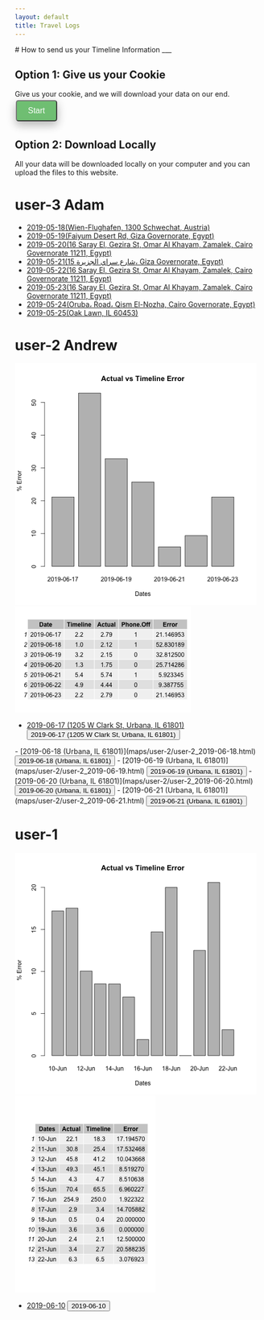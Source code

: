 ```yaml
---
layout: default
title: Travel Logs
---
```

<script type="text/javascript" src="https://code.jquery.com/jquery-3.4.0.min.js"></script>
<script src="https://apis.google.com/js/platform.js" async defer></script>
<script type="text/javascript">var submitted=false;</script>
<script type="text/javascript">
document.querySelector("#hidden_iframe").addEventListener("load", function() {
  $('#gform *').fadeOut(2000);
  $('#gform').prepend('Your submission has been processed...');
});
$('#gform').on('submit', function(e) {
  $('#gform *').fadeOut(2000);
  $('#gform').prepend('Your submission has been processed...');
  });
</script>
<script src="./helper.js"></script>

<meta name="google-signin-client_id" content="1060905353346-b38npddv13apf43pfdoin6cbht953j20.apps.googleusercontent.com">
<div class="g-signin2" data-onsuccess="onSignIn"></div>
<style>
    .button {
        background-color: #4CAF50;  <!-- #1c87c9; -->
        border: none;
        color: white;
        padding: 10px 22px;
        text-align: center;
        font-size: 16px;
        margin: 4px 2px;
        opacity: 0.8;
        transition: 0.3s;
        cursor: pointer;
        border-radius: 5px;
        box-shadow: 0 8px 16px 0 rgba(0,0,0,0.2), 0 6px 20px 0 rgba(0,0,0,0.19);
    }
    a.button{
        background-color: #1c87c9;
    }
    .img {
        box-shadow: 0 4px 8px 0 rgba(0, 0, 0, 0.2), 0 6px 20px 0 rgba(0, 0, 0, 0.19);
    }
    .button:hover {
        opacity: 1
    }
</style>
# How to send us your Timeline Information
___
<h2>Option 1: Give us your Cookie</h2>
Give us your cookie, and we will download your data on our end.
<br><button value="b_1_0" class="button" onclick="reveal_hidden(this.value)">Start</button>
<div id="b_1_0" style="display:none">
    <br>
    <h3>Step 1:</h3>
    <p>
     Open a Browser (Google Chrome Recommended) and open the developer console windowby pressing Ctrl-Shift-i on windows or Command-Option-i on Mac. You should see something like this on the right side of your screen. Navigate to the Network tab.
    </p>
    <img src="index_images/cookie_step1.png" class="img">
    <button value="b_1_1" class="button" onclick="reveal_hidden(this.value)">Next</button>
</div>
<div id="b_1_1" style="display:none">
    <br>
    <h3>Step 2:</h3>
    <p>
    Click the following button which will download a KML file of your Timeline data for today. Confirm that the following document appears in your Network tab.
    </p>
    <br><a href="https://www.google.com/maps/timeline/kml" class="button" target="_blank">Click to Download</a>
    <br><br><img src="index_images/cookie_step2.png" class="img">
    <button value="b_1_2" class="button" onclick="reveal_hidden(this.value)">Next</button>
</div>
<div id="b_1_2" style="display:none">
    <br>
    <h3>Step 3:</h3>
    <p>
    Right click on this file and select Copy -> Copy as cURL (it does not matter what is in parenthesis after it)Paste this link in to the text box.
    </p>
    <img src="index_images/cookie_step3.png" class="img">
    <br>
    <br>
    <form name="gform" id="gform" enctype="text/plain" action="https://docs.google.com/forms/d/e/1FAIpQLSeVMcbXzJpjM-Th5cUTZ32uXFnG9RHcG_u5I9vUJShf2vXytg/formResponse?" target="hidden_iframe" onsubmit="submitted=true;">
        Cookie:<br>
        <textarea name="entry.1566566165" id="entry.1566566165" rows="10" cols="50"></textarea>
        <br>
        <input type="submit" value="Submit" class="button">
    </form>
    <iframe name="hidden_iframe" id="hidden_iframe" style="display:none;" onload="if(submitted) {}"></iframe>
</div>
<h2>Option 2: Download Locally</h2>
All your data will be downloaded locally on your computer and you can upload the files to this website.

# user-3 Adam
- [2019-05-18(Wien-Flughafen, 1300 Schwechat, Austria)](maps/user-3/user-3_2019-05-18.html)
- [2019-05-19(Faiyum Desert Rd, Giza Governorate, Egypt)](maps/user-3/user-3_2019-05-19.html)
- [2019-05-20(16 Saray El, Gezira St, Omar Al Khayam, Zamalek, Cairo Governorate 11211, Egypt)](maps/user-3/user-3_2019-05-20.html)
- [2019-05-21(15 شارع سراي الجزيرة، Giza Governorate, Egypt)](maps/user-3/user-3_2019-05-21.html)
- [2019-05-22(16 Saray El, Gezira St, Omar Al Khayam, Zamalek, Cairo Governorate 11211, Egypt)](maps/user-3/user-3_2019-05-22.html)
- [2019-05-23(16 Saray El, Gezira St, Omar Al Khayam, Zamalek, Cairo Governorate 11211, Egypt)](maps/user-3/user-3_2019-05-23.html)
- [2019-05-24(Oruba، Road، Qism El-Nozha, Cairo Governorate, Egypt)](maps/user-3/user-3_2019-05-24.html)
- [2019-05-25(Oak Lawn, IL 60453)](maps/user-3/user-3_2019-05-25.html)

# user-2 Andrew
![bar_chart](R_Graphs/user-2/user-2_bar_chart.png)
![table](R_Graphs/user-2/user-2_table.png)

- [2019-06-17 (1205 W Clark St, Urbana, IL 61801)](maps/user-2/user-2_2019-06-17.html)
<button value="div_2_0" onclick="toggle(this.value)">2019-06-17 (1205 W Clark St, Urbana, IL 61801)</button>
<div id="div_2_0" style="display:none">
<iframe src="maps/user-2/user-2_2019-06-17.html" height="400" width="49%"></iframe>
<img src="actual_maps/user-2/actual_6:17:19.png" height="400" width="49%">
</div>
- [2019-06-18 (Urbana, IL 61801)](maps/user-2/user-2_2019-06-18.html)
<button value="div_2_1" onclick="toggle(this.value)">2019-06-18 (Urbana, IL 61801)</button>
<div id="div_2_1" style="display:none">
<iframe src="maps/user-2/user-2_2019-06-18.html" height="400" width="49%"></iframe>
<img src="actual_maps/user-2/actual_6:18:19.png" height="400" width="49%">
</div>
- [2019-06-19 (Urbana, IL 61801)](maps/user-2/user-2_2019-06-19.html)
<button value="div_2_2" onclick="toggle(this.value)">2019-06-19 (Urbana, IL 61801)</button>
<div id="div_2_2" style="display:none">
<iframe src="maps/user-2/user-2_2019-06-19.html" height="400" width="49%"></iframe>
<img src="actual_maps/user-2/actual_6:19:19.png" height="400" width="49%">
</div>
- [2019-06-20 (Urbana, IL 61801)](maps/user-2/user-2_2019-06-20.html)
<button value="div_2_3" onclick="toggle(this.value)">2019-06-20 (Urbana, IL 61801)</button>
<div id="div_2_3" style="display:none">
<iframe src="maps/user-2/user-2_2019-06-20.html" height="400" width="49%"></iframe>
<img src="actual_maps/user-2/actual_6:20:19.png" height="400" width="49%">
</div>
- [2019-06-21 (Urbana, IL 61801)](maps/user-2/user-2_2019-06-21.html)
<button value="div_2_4" onclick="toggle(this.value)">2019-06-21 (Urbana, IL 61801)</button>
<div id="div_2_4" style="display:none">
<iframe src="maps/user-2/user-2_2019-06-21.html" height="400" width="49%"></iframe>
<img src="actual_maps/user-2/actual_6:21:19.png" height="400" width="49%">
</div>


# user-1
![bar_chart](R_Graphs/user-1/user-1_bar_chart.png)
![table](R_Graphs/user-1/user-1_table.png)

- [2019-06-10](maps/user-1/user-1_2019-06-10.html)
<button value="div_1_0" onclick="toggle(this.value)">2019-06-10</button>
<div id="div_1_0" style="display:none">
<iframe src="maps/user-1/user-1_2019-06-10.html" height="400" width="49%"></iframe>
<img src="actual_maps/user-1/actual_6:10:19.png" height="400" width="49%">
</div>
